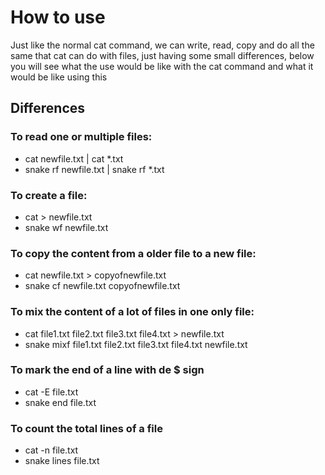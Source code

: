 # How to use

Just like the normal cat command, we can write, read, copy and do all the same that cat can do with files, just having some small differences, below you will see what the use would be like with the cat command and what it would be like using this

## Differences

### To read one or multiple files:
  - cat newfile.txt | cat *.txt
  - snake rf newfile.txt | snake rf *.txt

### To create a file:
  - cat > newfile.txt
  - snake wf newfile.txt

### To copy the content from a older file to a new file:
  - cat newfile.txt > copyofnewfile.txt
  - snake cf newfile.txt copyofnewfile.txt

### To mix the content of a lot of files in one only file:
  - cat file1.txt file2.txt file3.txt file4.txt > newfile.txt
  - snake mixf file1.txt file2.txt file3.txt file4.txt newfile.txt

### To mark the end of a line with de $ sign
  - cat -E file.txt
  - snake end file.txt

### To count the total lines of a file
  - cat -n file.txt
  - snake lines file.txt
